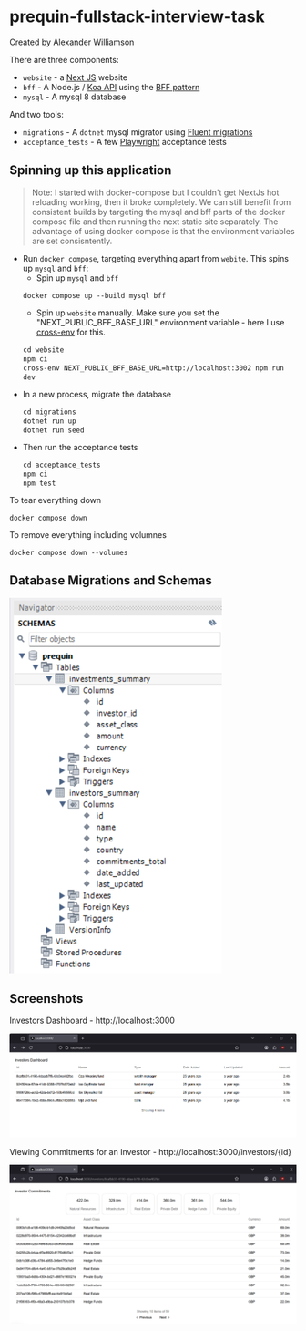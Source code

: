 # prequin-fullstack-interview-task

Created by Alexander Williamson

There are three components:

- `website` - a [Next JS][nextjs] website
- `bff` - A Node.js / [Koa API][koa] using the [BFF pattern][bff]
- `mysql` - A mysql 8 database

And two tools:

- `migrations` - A `dotnet` mysql migrator using [Fluent migrations][fluentmigrator]
- `acceptance_tests` - A few [Playwright][playwright] acceptance tests

## Spinning up this application

> Note: I started with docker-compose but I couldn't get NextJs hot reloading working, then it broke completely. We can still benefit from consistent builds by targeting the mysql and bff parts of the docker compose file and then running the next static site separately. The advantage of using docker compose is that the environment variables are set consisntently.

- Run `docker compose`, targeting everything apart from `webite`. This spins up `mysql` and `bff`:
  - Spin up `mysql` and `bff`
  ```
  docker compose up --build mysql bff
  ```
  - Spin up `website` manually. Make sure you set the "NEXT_PUBLIC_BFF_BASE_URL" environment variable - here I use [cross-env][crossenv] for this.
  ```
  cd website
  npm ci
  cross-env NEXT_PUBLIC_BFF_BASE_URL=http://localhost:3002 npm run dev
  ```
- In a new process, migrate the database
  ```
  cd migrations
  dotnet run up
  dotnet run seed
  ```
- Then run the acceptance tests
  ```
  cd acceptance_tests
  npm ci
  npm test
  ```

To tear everything down

```
docker compose down
```

To remove everything including volumnes

```
docker compose down --volumes
```

## Database Migrations and Schemas

![schemas](schemas.png)

## Screenshots

Investors Dashboard - http://localhost:3000

![investors](investors.png)

Viewing Commitments for an Investor - http://localhost:3000/investors/{id}

![investments](investments.png)

[playwright]: https://playwright.dev/
[nextjs]: https://nextjs.org/
[koa]: https://koajs.com/
[bff]: https://aws.amazon.com/blogs/mobile/backends-for-frontends-pattern/
[fluentmigrator]: https://fluentmigrator.github.io/
[crossenv]: https://www.npmjs.com/package/cross-env
